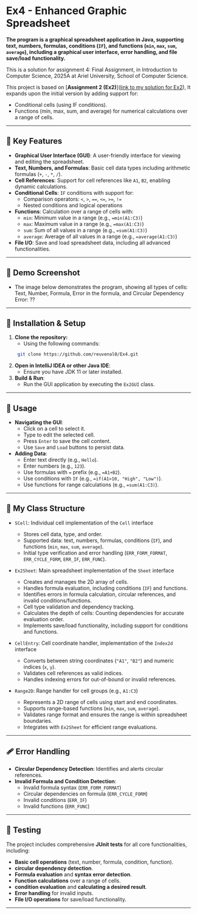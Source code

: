 # Ex4 - Enhanced Graphic Spreadsheet
**The program is a graphical spreadsheet application in Java, supporting text, numbers, formulas, conditions (`IF`), and functions (`min`, `max`, `sum`, `average`), including a graphical user interface, error handling, and file save/load functionality.**

This is a solution for assignment 4: Final Assignment, in Introduction to Computer Science, 2025A at Ariel University, School of Computer Science.

This project is based on [**Assignment 2 (Ex2)**]([link to my solution for Ex2](https://github.com/reuvenal0/Ex2.git)), It expands upon the initial version by adding support for:
 - Conditional cells (using IF conditions).
 - Functions (min, max, sum, and average) for numerical calculations over a range of cells.
---


## 🔑 Key Features
- **Graphical User Interface (GUI)**: A user-friendly interface for viewing and editing the spreadsheet.
- **Text, Numbers, and Formulas**: Basic cell data types including arithmetic formulas (`+`, `-`, `*`, `/`).
- **Cell References**: Support for cell references like `A1`, `B2`, enabling dynamic calculations.
- **Conditional Cells**: `IF` conditions with support for:
    - Comparison operators: `<`, `>`, `==`, `<=`, `>=`, `!=`
    - Nested conditions and logical operations
- **Functions**: Calculation over a range of cells with:
    - `min`: Minimum value in a range (e.g., `=min(A1:C3)`)
    - `max`: Maximum value in a range (e.g., `=max(A1:C3)`)
    - `sum`: Sum of all values in a range (e.g., `=sum(A1:C3)`)
    - `average`: Average of all values in a range (e.g., `=average(A1:C3)`)
- **File I/O**: Save and load spreadsheet data, including all advanced functionalities.

---

## 📸 Demo Screenshot
- The image below demonstrates the program, showing all types of cells: Text, Number, Formula, Error in the formula, and Circular Dependency Error:
??
---

## 🔧 Installation & Setup
1. **Clone the repository:**
   - Using the following commands: 
   ```sh
    git clone https://github.com/reuvenal0/Ex4.git
    ```
2. **Open in IntelliJ IDEA or other Java IDE**:
    - Ensure you have JDK 11 or later installed.
3. **Build & Run**:
   - Run the GUI application by executing the `Ex2GUI` class.
---

## 🚀 Usage
- **Navigating the GUI**:
    - Click on a cell to select it.
    - Type to edit the selected cell.
    - Press `Enter` to save the cell content.
    - Use `Save` and `Load` buttons to persist data.
- **Adding Data**:
    - Enter text directly (e.g., `Hello`).
    - Enter numbers (e.g., `123`).
    - Use formulas with `=` prefix (e.g., `=A1+B2`).
    - Use conditions with `IF` (e.g., `=if(A1>10, "High", "Low")`).
    - Use functions for range calculations (e.g., `=sum(A1:C3)`).
---

## 🧩 My Class Structure
- `SCell`: Individual cell implementation of the `Cell` interface
    - Stores cell data, type, and order.
    - Supported data: text, numbers, formulas, conditions (`IF`), and functions (`min`, `max`, `sum`, `average`).
    - Initial type verification and error handling (`ERR_FORM_FORMAT`, `ERR_CYCLE_FORM`, `ERR_IF`, `ERR_FUNC`).

- `Ex2Sheet`: Main spreadsheet implementation of the `Sheet` interface
    - Creates and manages the 2D array of cells.
    - Handles formula evaluation, including conditions (`IF`) and functions.
    - Identifies errors in formula calculation, circular references, and invalid conditions/functions.
    - Cell type validation and dependency tracking.
    - Calculates the depth of cells: Counting dependencies for accurate evaluation order.
    - Implements save/load functionality, including support for conditions and functions.

- `CellEntry`: Cell coordinate handler, implementation of the `Index2d` interface
    - Converts between string coordinates (`"A1"`, `"B2"`) and numeric indices (`x`, `y`).
    - Validates cell references as valid indices.
    - Handles indexing errors for out-of-bound or invalid references.

- `Range2D`: Range handler for cell groups (e.g., `A1:C3`)
    - Represents a 2D range of cells using start and end coordinates.
    - Supports range-based functions (`min`, `max`, `sum`, `average`).
    - Validates range format and ensures the range is within spreadsheet boundaries.
    - Integrates with `Ex2Sheet` for efficient range evaluations.
---


## 🩹 Error Handling
- **Circular Dependency Detection**: Identifies and alerts circular references.
- **Invalid Formula and Condition Detection**:
    - Invalid formula syntax (`ERR_FORM_FORMAT`)
    - Circular dependencies on formula (`ERR_CYCLE_FORM`)
    - Invalid conditions (`ERR_IF`)
    - Invalid functions (`ERR_FUNC`)
---

## 🧪 Testing
The project includes comprehensive **JUnit tests** for all core functionalities, including:
- **Basic cell operations** (text, number, formula, condition, function).
- **circular dependency detection**.
- **Formula evaluation** and **syntax error detection**.
- **Function calculations** over a range of cells.
- **condition evaluation** and **calculating a desired result**.
- **Error handling** for invalid inputs.
- **File I/O operations** for save/load functionality.
---
